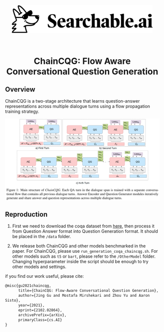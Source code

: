 <p align="center"><img src="/assets/img/searchable-logo_full-lockup-horizontal_dark.png" width="460"></p>
&nbsp
<h1 align="center">ChainCQG: Flow Aware Conversational Question Generation</h1>

## Overview

ChainCQG is a two-stage architecture that learns question-answer representations across multiple dialogue turns using a flow propagation training strategy.

![](./ChainCQG.png "ChainCQG")


## Reproduction
1. First we need to download the coqa dataset from [here](https://stanfordnlp.github.io/coqa/), then process it from Question Answer format into Question Generation format. It should be placed in the `/data` folder.

2. We release both ChainCQG and other models benchmarked in the paper. For ChainCQG, please use `run_generation_coqa_chaincqg.sh`. For other models such as `t5` or `bart`, please refer to the `/OtherModel` folder. Changing hyperparameter inside the script should be enough to try other models and settings.


if you find our work useful, please cite:
<!-- ```
@inproceedings{gu-2021-chaincqg,
  title={ChainCQG: Flow-Aware Conversational Question Generation},
  author={Jing Gu, Mostafa Mirshekari, Zhou Yu and Aaron Sisto},
  booktitle={European Chapter of the ACL },
  year={2021},
  url={place holder}
}
```
-->
```
@misc{gu2021chaincqg,
      title={ChainCQG: Flow-Aware Conversational Question Generation}, 
      author={Jing Gu and Mostafa Mirshekari and Zhou Yu and Aaron Sisto},
      year={2021},
      eprint={2102.02864},
      archivePrefix={arXiv},
      primaryClass={cs.AI}
}
```
